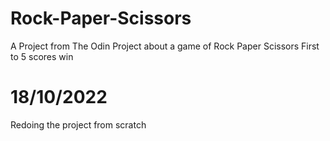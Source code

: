 # Rock-Paper-Scissors
A Project from The Odin Project about a game of Rock Paper Scissors
First to 5 scores win

# 18/10/2022
Redoing the project from scratch